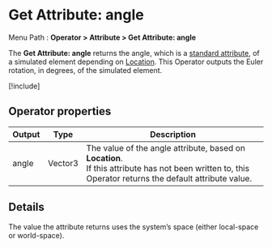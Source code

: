 # Get Attribute: angle

Menu Path : **Operator > Attribute > Get Attribute: angle**

The **Get Attribute: angle** returns the angle, which is a [standard attribute](Reference-Attributes.md), of a simulated element depending on [Location](Attributes.md#attribute-locations). This Operator outputs the Euler rotation, in degrees, of the simulated element.

[!include[](Snippets/Operator-GetAttributeOperatorSettings.md)]

## Operator properties

| **Output** | **Type** | **Description**                                              |
| ---------- | -------- | ------------------------------------------------------------ |
| angle      | Vector3  | The value of the angle attribute, based on **Location**.<br/>If this attribute has not been written to, this Operator returns the default attribute value. |

## Details

The value the attribute returns uses the system’s space (either local-space or world-space).
